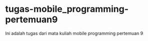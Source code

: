 # tugas-mobile_programming-pertemuan9
Ini adalah tugas dari mata kuliah mobile programming pertemuan 9
